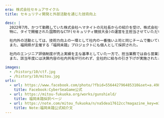 ```yaml
---
era: 株式会社セキュアサイクル
title: セキュリティ開発と外部活動を通じた技術向上

desc: |
  2022年7月、かつて勤務していた株式会社ヘマタイトの元社長からの紹介を受け、株式会社セキュアサイクルに研究開発部として入社。主にセキュリティ関連のWebシステムやツールの開発に携わった。
  特に、タイで開催された国際的なCTF(セキュリティ競技大会)の運営を主担当させていただいたことは、非常に貴重な経験となった。こうした機会をいただけたことに、今でも感謝している。

  社内外の活動としては、技術力向上の一環として社内の一番強い上司と同じチームで働いていた同僚とISUCON13にも参加。
  また、福岡県が主催する「福岡未踏」プロジェクトにも個人として採択された。

  社内のエンジニア評価制度が売上実績を主な基準としていた一方で、担当業務では自ら営業活動を通じて売上を立てることが現実的に難しい状況にあった。
  また、該当年度には決算内容の社内共有が行われず、全社的に給与の引き下げが実施されたことに加え、同時期に社員の退職も相次いでいた。これらの背景から、今後の成長やキャリア形成に必要な環境を見出すことが難しいと判断し、退職を決断した。

images:
  - /history/10/ctf.jpg
  - /history/10/mitou.jpg
urls:
  - url: https://www.facebook.com/photo/?fbid=556442796485310&set=a.498588502270740
    title: Facebook:CyberSeaGame公式
  - url: https://mitou-fukuoka.org/works/gunshield/
    title: 福岡未踏採択ページ
  - url: https://note.com/mitou_fukuoka/n/na5dea17612cc?magazine_key=m13aa60d7c33d
    title: Note:福岡未踏公式紹介文
---
```

